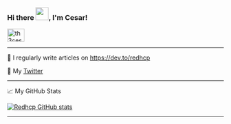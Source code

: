 ### Hi there <img src="https://raw.githubusercontent.com/MartinHeinz/MartinHeinz/master/wave.gif" width="30px">, I'm Cesar!
<a href="https://twitter.com/th3ces4r" target="blank"><img align="center" src="https://raw.githubusercontent.com/rahuldkjain/github-profile-readme-generator/master/src/images/icons/Social/twitter.svg" alt="th3ces4r" height="30" width="40" /></a>
</p>

---

📝 I regularly write articles on https://dev.to/redhcp 

📝 My [Twitter](https://twitter.com/th3ces4r)

---

 &#x1f4c8; My GitHub Stats

 [![Redhcp GitHub stats](https://github-readme-stats.vercel.app/api?username=redhcp&theme=prussian)](https://github.com/anuraghazra/github-readme-stats)

---
